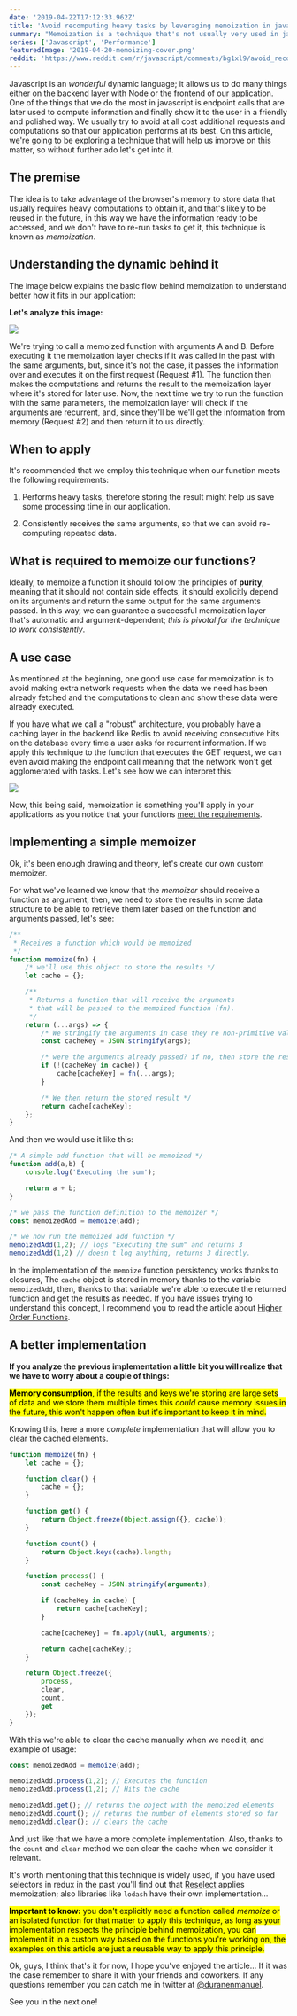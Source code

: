 ```yaml
---
date: '2019-04-22T17:12:33.962Z'
title: 'Avoid recomputing heavy tasks by leveraging memoization in javascript'
summary: "Memoization is a technique that's not usually very used in javascript outside of the framework's scope. In this article we're going to dive in the concept and analyze some useful cases in which we can apply it."
series: ['Javascript', 'Performance']
featuredImage: '2019-04-20-memoizing-cover.png'
reddit: 'https://www.reddit.com/r/javascript/comments/bg1xl9/avoid_recomputing_heavy_tasks_by_leveraging/'
---
```


Javascript is an _wonderful_ dynamic language; it allows us to do many things either on the backend layer with Node or the frontend of our application. One of the things that we do the most in javascript is endpoint calls that are later used to compute information and finally show it to the user in a friendly and polished way. We usually try to avoid at all cost additional requests and computations so that our application performs at its best. On this article, we're going to be exploring a technique that will help us improve on this matter, so without further ado let's get into it.

## The premise
The idea is to take advantage of the browser's memory to store data that usually requires heavy computations to obtain it, and that's likely to be reused in the future, in this way we have the information ready to be accessed, and we don't have to re-run tasks to get it, this technique is known as _memoization_.

## Understanding the dynamic behind it

The image below explains the basic flow behind memoization to understand better how it fits in our application:

**Let's analyze this image:**

![](/images/2019-04-20-memoizing-explained.png)


We're trying to call a memoized function with arguments A and B. Before executing it the memoization layer checks if it was called in the past with the same arguments, but, since it's not the case, it passes the information over and executes it on the first request (Request #1). The function then makes the computations and returns the result to the memoization layer where it's stored for later use. Now, the next time we try to run the function with the same parameters, the memoization layer will check if the arguments are recurrent, and, since they'll be we'll get the information from memory (Request #2) and then return it to us directly.

## When to apply

It's recommended that we employ this technique when our function meets the following requirements:

1. Performs heavy tasks, therefore storing the result might help us save some processing time in our application.

2. Consistently receives the same arguments, so that we can avoid re-computing repeated data.

## What is required to memoize our functions?
Ideally, to memoize a function it should follow the principles of **purity**, meaning that it should not contain side effects, it should explicitly depend on its arguments and return the same output for the same arguments passed. In this way, we can guarantee a successful memoization layer that's automatic and argument-dependent; _this is pivotal for the technique to work consistently_.

## A use case

As mentioned at the beginning, one good use case for memoization is to avoid making extra network requests when the data we need has been already fetched and the computations to clean and show these data were already executed.

If you have what we call a "robust" architecture, you probably have a caching layer in the backend like Redis to avoid receiving consecutive hits on the database every time a user asks for recurrent information. If we apply this technique to the function that executes the GET request, we can even avoid making the endpoint call meaning that the network won't get agglomerated with tasks. Let's see how we can interpret this:

![](/images/2019-04-20-memoizing-with-requests.png)

Now, this being said, memoization is something you'll apply in your applications as you notice that your functions [meet the requirements](http://localhost:8000/articles/2019/04/19/avoid-recomputing-heavy-tasks-by-leveraging-memoization-in-javascript#when-to-apply).


## Implementing a simple memoizer
Ok, it's been enough drawing and theory, let's create our own custom memoizer.

For what we've learned we know that the _memoizer_ should receive a function as argument, then, we need to store the results in some data structure to be able to retrieve them later based on the function and arguments passed, let's see:

```javascript
/**
 * Receives a function which would be memoized
 */
function memoize(fn) {
    /* we'll use this object to store the results */
    let cache = {};

    /**
     * Returns a function that will receive the arguments
     * that will be passed to the memoized function (fn).
     */
    return (...args) => {
        /* We stringify the arguments in case they're non-primitive values */
        const cacheKey = JSON.stringify(args);

        /* were the arguments already passed? if no, then store the result */
        if (!(cacheKey in cache)) {
            cache[cacheKey] = fn(...args);
        }

        /* We then return the stored result */
        return cache[cacheKey];
    };
}

```

And then we would use it like this:


```javascript
/* A simple add function that will be memoized */
function add(a,b) {
    console.log('Executing the sum');

    return a + b;
}

/* we pass the function definition to the memoizer */
const memoizedAdd = memoize(add);

/* we now run the memoized add function */
memoizedAdd(1,2); // logs "Executing the sum" and returns 3
memoizedAdd(1,2) // doesn't log anything, returns 3 directly.
```

In the implementation of the `memoize` function persistency works thanks to closures, The `cache` object is stored in memory thanks to the variable `memoizedAdd`, then, thanks to that variable we're able to execute the returned function and get the results as needed. If you have issues trying to understand this concept, I recommend you to read the article about [Higher Order Functions](https://enmascript.com/articles/2019/02/27/higher-order-functions-and-some-great-applications-in-javascript).

## A better implementation
**If you analyze the previous implementation a little bit you will realize that we have to worry about a couple of things:**

<mark>**Memory consumption**, if the results and keys we're storing are large sets of data and we store them multiple times this _could_ cause memory issues in the future, this won't happen often but it's important to keep it in mind.</mark>

Knowing this, here a more _complete_ implementation that will allow you to clear the cached elements.

```javascript
function memoize(fn) {
    let cache = {};

    function clear() {
        cache = {};
    }

    function get() {
        return Object.freeze(Object.assign({}, cache));
    }

    function count() {
        return Object.keys(cache).length;
    }

    function process() {
        const cacheKey = JSON.stringify(arguments);

        if (cacheKey in cache) {
            return cache[cacheKey];
        }

        cache[cacheKey] = fn.apply(null, arguments);

        return cache[cacheKey];
    }

    return Object.freeze({
        process,
        clear,
        count,
        get
    });
}
```

With this we're able to clear the cache manually when we need it, and example of usage:

```javascript
const memoizedAdd = memoize(add);

memoizedAdd.process(1,2); // Executes the function
memoizedAdd.process(1,2); // Hits the cache

memoizedAdd.get(); // returns the object with the memoized elements
memoizedAdd.count(); // returns the number of elements stored so far
memoizedAdd.clear(); // clears the cache
```

And just like that we have a more complete implementation. Also, thanks to the `count` and `clear` method we can clear the cache when we consider it relevant.

It's worth mentioning that this technique is widely used, if you have used selectors in redux in the past you'll find out that  [Reselect](https://github.com/reduxjs/reselect) applies memoization; also libraries like `lodash` have their own implementation...

<mark>**Important to know:** you don't explicitly need a function called _memoize_ or an isolated function for that matter to apply this technique, as long as your implementation respects the principle behind memoization, you can implement it in a custom way based on the functions you're working on, the examples on this article are just a reusable way to apply this principle.</mark>

Ok, guys, I think that's it for  now, I hope you've enjoyed the article... If it was the case remember to share it with your friends and coworkers. If any questions remember you can catch me in twitter at [@duranenmanuel](https://twitter.com/duranenmanuel).

See you in the next one!
